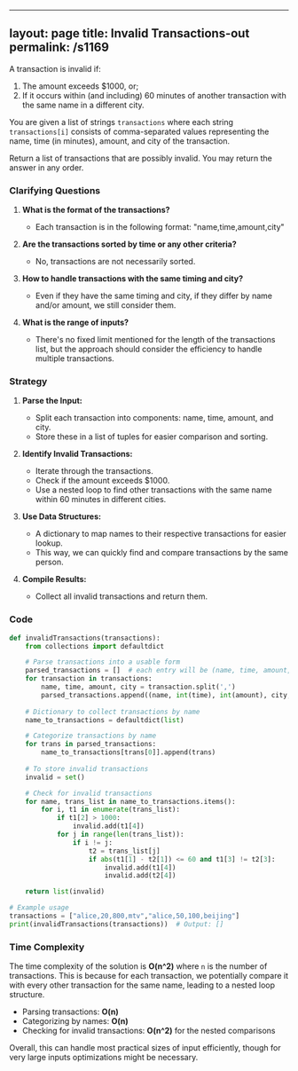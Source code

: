 
---
layout: page
title:  Invalid Transactions-out
permalink: /s1169
---

A transaction is invalid if:

1. The amount exceeds $1000, or;
2. If it occurs within (and including) 60 minutes of another transaction with the same name in a different city.

You are given a list of strings `transactions` where each string `transactions[i]` consists of comma-separated values representing the name, time (in minutes), amount, and city of the transaction.

Return a list of transactions that are possibly invalid. You may return the answer in any order.

### Clarifying Questions

1. **What is the format of the transactions?**
   - Each transaction is in the following format: "name,time,amount,city"

2. **Are the transactions sorted by time or any other criteria?**
   - No, transactions are not necessarily sorted.

3. **How to handle transactions with the same timing and city?**
   - Even if they have the same timing and city, if they differ by name and/or amount, we still consider them.

4. **What is the range of inputs?**
   - There's no fixed limit mentioned for the length of the transactions list, but the approach should consider the efficiency to handle multiple transactions.

### Strategy

1. **Parse the Input:**
   - Split each transaction into components: name, time, amount, and city.
   - Store these in a list of tuples for easier comparison and sorting.

2. **Identify Invalid Transactions:**
   - Iterate through the transactions.
   - Check if the amount exceeds $1000.
   - Use a nested loop to find other transactions with the same name within 60 minutes in different cities.

3. **Use Data Structures:**
   - A dictionary to map names to their respective transactions for easier lookup.
   - This way, we can quickly find and compare transactions by the same person.

4. **Compile Results:**
   - Collect all invalid transactions and return them.

### Code

```python
def invalidTransactions(transactions):
    from collections import defaultdict

    # Parse transactions into a usable form
    parsed_transactions = []  # each entry will be (name, time, amount, city, original)
    for transaction in transactions:
        name, time, amount, city = transaction.split(',')
        parsed_transactions.append((name, int(time), int(amount), city, transaction))
    
    # Dictionary to collect transactions by name
    name_to_transactions = defaultdict(list)

    # Categorize transactions by name
    for trans in parsed_transactions:
        name_to_transactions[trans[0]].append(trans)
    
    # To store invalid transactions
    invalid = set()

    # Check for invalid transactions
    for name, trans_list in name_to_transactions.items():
        for i, t1 in enumerate(trans_list):
            if t1[2] > 1000:
                invalid.add(t1[4])
            for j in range(len(trans_list)):
                if i != j:
                    t2 = trans_list[j]
                    if abs(t1[1] - t2[1]) <= 60 and t1[3] != t2[3]:
                        invalid.add(t1[4])
                        invalid.add(t2[4])

    return list(invalid)

# Example usage
transactions = ["alice,20,800,mtv","alice,50,100,beijing"]
print(invalidTransactions(transactions))  # Output: []
```

### Time Complexity

The time complexity of the solution is **O(n^2)** where `n` is the number of transactions. This is because for each transaction, we potentially compare it with every other transaction for the same name, leading to a nested loop structure.

- Parsing transactions: **O(n)**
- Categorizing by names: **O(n)**
- Checking for invalid transactions: **O(n^2)** for the nested comparisons

Overall, this can handle most practical sizes of input efficiently, though for very large inputs optimizations might be necessary.